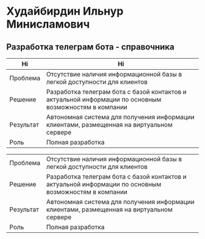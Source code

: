 # Худайбирдин Ильнур Минисламович

## Разработка телеграм бота - справочника
|Hi|Hi|
|-|-|
|Проблема|Отсутствие наличия информационной базы в легкой доступности для клиентов|
|Решение|Разработка телеграм бота с базой контактов и актуальной информации по основным возможностям в компании|
|Результат|Автономная система для получения информации клиентами, размещенная на виртуальном сервере|
|Роль|Полная разработка|

<table>
  <tr>
    <td>Проблема</td>
    <td>Отсутствие наличия информационной базы в легкой доступности для клиентов</td>
  </tr>
  <tr>
    <td>Решение</td>
    <td>Разработка телеграм бота с базой контактов и актуальной информации по основным возможностям в компании</td>
  </tr>
  <tr>
    <td>Результат</td>
    <td>Автономная система для получения информации клиентами, размещенная на виртуальном сервере</td>
  </tr>
  <tr>
    <td>Роль</td>
    <td>Полная разработка</td>
  </tr>
</table>
